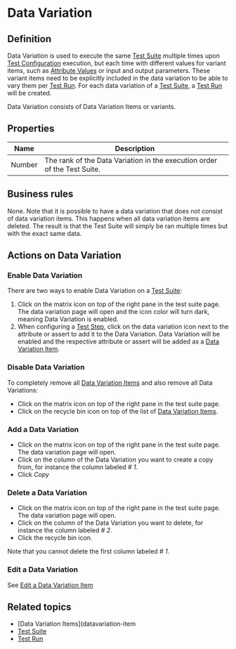 # Data Variation

## Definition

Data Variation is used to execute the same [Test Suite](test-suite) multiple times upon [Test Configuration](test-configuration) execution, but each time with different values for variant items, such as [Attribute Values](attribute-value) or input and output parameters. These variant items need to be explicitly included in the data variation to be able to vary them per [Test Run](test-run). For each data variation of a [Test Suite](test-suite), a [Test Run](test-run) will be created.
 
Data Variation consists of Data Variation Items or variants.

## Properties
| Name | Description |
| ----------- | ----------- |
| Number | The rank of the Data Variation in the execution order of the Test Suite. |

## Business rules

None. 
Note that it is possible to have a data variation that does not consist of data variation items. This happens when all data variation items are deleted. The result is that the Test Suite will simply be ran multiple times but with the exact same data.

## Actions on Data Variation

### Enable Data Variation
There are two ways to enable Data Variation on a [Test Suite](test-suite):
1. Click on the matrix icon on top of the right pane in the test suite page. The data variation page will open and the icon color will turn dark, meaning Data Variation is enabled.
2. When configuring a [Test Step](test-step), click on the data variation icon next to the attribute or assert to add it to the Data Variation. Data Variation will be enabled and the respective attribute or assert will be added as a [Data Variation Item](datavariation-item).

### Disable Data Variation
To completely remove all [Data Variation Items](datavariation-item) and also remove all Data Variations:
- Click on the matrix icon on top of the right pane in the test suite page.
- Click on the recycle bin icon on top of the list of [Data Variation Items](datavariation-item).

### Add a Data Variation
- Click on the matrix icon on top of the right pane in the test suite page. The data variation page will open.
- Click on the column of the Data Variation you want to create a copy from, for instance the column labeled *# 1*. 
- Click *Copy*

### Delete a Data Variation
- Click on the matrix icon on top of the right pane in the test suite page. The data variation page will open.
- Click on the column of the Data Variation you want to delete, for instance the column labeled *# 2*. 
- Click the recycle bin icon.

Note that you cannot delete the first column labeled *# 1*.

### Edit a Data Variation
See [Edit a Data Variation Item](datavariation-item#edit-a-data-variation-item)

## Related topics
- [Data Variation Items](datavariation-item
- [Test Suite](test-suite)
- [Test Run](test-run)
